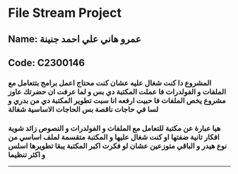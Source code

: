 # File Stream Project
## Name: عمرو هاني علي احمد جنينة
## Code: C2300146
### المشروع دا كنت شغال عليه عشان كنت محتاج اعمل برامج بتتعامل مع الملفات و الفولدرات فا عملت المكتبة دي بس و لما عرفت ان حضرتك عاوز مشروع يخص الملفات فا حبيت ارفعه انا سبت تطوير المكتبة دي من بدري و لسا في حاجات ناقصة بس الحاجات الاساسية شغالة 
### هيا عبارة عن مكتبة للتعامل مع الملفات و الفولدرات و النصوص زائد شوية افكار تانية ضفتها او كنت شغال عليها و المكتبة متقسمة لملف اساسي من نوع هيدر و الباقي متوزعين عشان لو فكرت اكبر المكتبة يبقا تطويرها اسلس و اكثر تنظيما
___